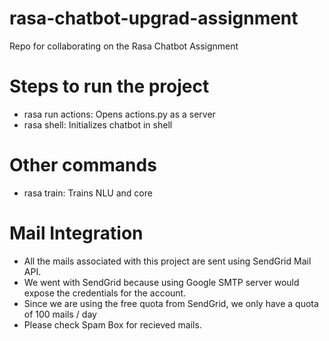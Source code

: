 # rasa-chatbot-upgrad-assignment
Repo for collaborating on the Rasa Chatbot Assignment

# Steps to run the project
- rasa run actions: Opens actions.py as a server 
- rasa shell: Initializes chatbot in shell

# Other commands
- rasa train: Trains NLU and core

# Mail Integration
- All the mails associated with this project are sent using SendGrid Mail API.
- We went with SendGrid because using Google SMTP server would expose the credentials for the account.
- Since we are using the free quota from SendGrid, we only have a quota of 100 mails / day
- Please check Spam Box for recieved mails. 
